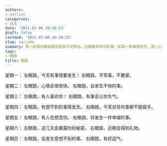 ```yaml
---
authors:
- eallion
categories:
- 日志
date: '2011-07-06 20:18:53'
draft: false
lastmod: '2011-07-06 20:18:53'
slug: saccade
summary: 周一到周日眼皮跳动各有不同预兆。左眼跳多预示好事，如周一有事情发生、周二心情好、周三有人喜欢、周四有意外、周五被想念、周六秘密暴露、周日遇惊喜。右眼跳吉凶参半，周一平常、周二不愉快、周三生气、周四别插手、周五幸福、周六收礼、周日好运。
tags:
- 眼跳
title: 眼跳
---
```


星期一：
左眼跳，今天有事情要发生！
右眼跳，平常事，不要紧。

星期二：
左眼跳，心情会很愉快。
右眼跳，会发生不快的事。

星期三：
左眼跳，有人喜欢你！
右眼跳，有事会让你生气。

星期四：
左眼跳，有想不到的事情发生。
右眼跳，今天对任何事都不能插手。

星期五：
左眼跳，有人在想念你。
右眼跳，将发生一件幸福的事。

星期六：
左眼跳，这几天会暴露你的秘密。
右眼跳，近期会得到礼物。

星期日：
左眼跳，会发生意想不到的事。
右眼跳，有好运气。